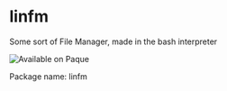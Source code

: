 # linfm
Some sort of File Manager, made in the bash interpreter

![Available on Paque](https://media.discordapp.net/attachments/655093392187064360/994649858810052668/InstallOnPaque.png)

Package name: linfm
